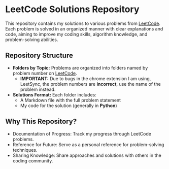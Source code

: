 # LeetCode Solutions Repository

This repository contains my solutions to various problems from [LeetCode](https://leetcode.com/). Each problem is solved in an organized manner with clear explanations and code, aiming to improve my coding skills, algorithm knowledge, and problem-solving abilities.

## Repository Structure

- **Folders by Topic:** Problems are organized into folders named by problem number on [LeetCode](https://leetcode.com/).
  - **IMPORTANT:** Due to bugs in the chrome extension I am using, LeetSync, the problem numbers are **incorrect**, use the name of the problem instead.
- **Solutions Format:** Each folder includes:
  - A Markdown file with the full problem statement
  - My code for the solution (generally in **Python**)
    
## Why This Repository?
 - Documentation of Progress: Track my progress through LeetCode problems.
 - Reference for Future: Serve as a personal reference for problem-solving techniques.
 - Sharing Knowledge: Share approaches and solutions with others in the coding community.
